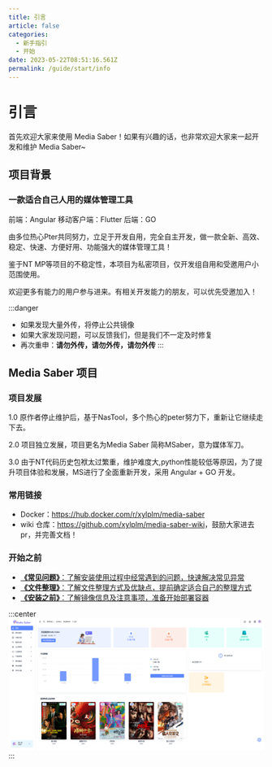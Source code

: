 ```yaml
---
title: 引言
article: false
categories: 
  - 新手指引
  - 开始
date: 2023-05-22T08:51:16.561Z
permalink: /guide/start/info
---
```


# 引言

首先欢迎大家来使用 Media Saber！如果有兴趣的话，也非常欢迎大家来一起开发和维护 Media Saber~

## 项目背景

### 一款适合自己人用的媒体管理工具

前端：Angular
移动客户端：Flutter
后端：GO

由多位热心Pter共同努力，立足于开发自用，完全自主开发，做一款全新、高效、稳定、快速、方便好用、功能强大的媒体管理工具！

鉴于NT MP等项目的不稳定性，本项目为私密项目，仅开发组自用和受邀用户小范围使用。

欢迎更多有能力的用户参与进来。有相关开发能力的朋友，可以优先受邀加入！

:::danger
- 如果发现大量外传，将停止公共镜像
- 如果大家发现问题，可以反馈我们，但是我们不一定及时修复
- 再次重申：**请勿外传，请勿外传，请勿外传**
:::

## Media Saber 项目

### 项目发展

1.0 原作者停止维护后，基于NasTool，多个热心的peter努力下，重新让它继续走下去。

2.0  项目独立发展，项目更名为Media Saber 简称MSaber，意为媒体军刀。

3.0 由于NT代码历史包袱太过繁重，维护难度大,python性能较低等原因，为了提升项目体验和发展，MS进行了全面重新开发，采用 Angular + GO 开发。

### 常用链接

- Docker：<https://hub.docker.com/r/xylplm/media-saber>
- wiki 仓库：<https://github.com/xylplm/media-saber-wiki>，鼓励大家进去 pr，并完善文档！

### 开始之前

- [**《常见问题》**：了解安装使用过程中经常遇到的问题，快速解决常见异常](/guide/start/problem/)
- [**《文件整理》**：了解文件整理方式及优缺点，提前确定适合自己的整理方式](/docs/other/glossary/#转移方式)
- [**《安装之前》**：了解镜像信息及注意事项，准备开始部署容器](/guide/install/start/)

:::center
![media_saber_screenshot.jpg](./images/media_saber_screenshot.png)
:::


